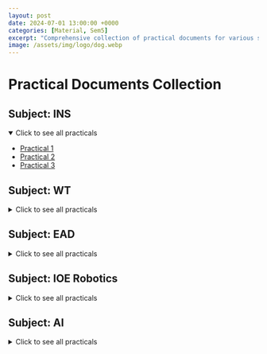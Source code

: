 ```yaml
---
layout: post
date: 2024-07-01 13:00:00 +0000
categories: [Material, Sem5]
excerpt: "Comprehensive collection of practical documents for various subjects."
image: /assets/img/logo/dog.webp
---
```


# Practical Documents Collection

## Subject: INS

<details open>
  <summary>Click to see all practicals</summary>
  <ul>
    <li><a href="/assets/docx/ins/ET22BTCO037_INS_p1.docx" download>Practical 1</a></li>
    <li><a href="/assets/docx/ins/ET22BTCO037_INS_p2.docx" download>Practical 2</a></li>
    <li><a href="/assets/docx/ins/ET22BTCO037_INS_p3.docx" download>Practical 3</a></li>
    <!-- Add more documents as needed -->
  </ul>
</details>

## Subject: WT

<details>
  <summary>Click to see all practicals</summary>
  <ul>
    <li><a href="/assets/docx/wt/ET22BTCO037_WT_p1.docx" download>Practical 1</a></li>
    <li><a href="/assets/docx/wt/ET22BTCO037_WT_p2.docx" download>Practical 2</a></li>
    <li><a href="/assets/docx/wt/ET22BTCO037_WT_p3.docx" download>Practical 3</a></li>
    <li><a href="/assets/docx/wt/ET22BTCO037_WT_html_assignment_1.docx" download>HTML Assignment 1</a></li>
    <!-- Add more documents as needed -->
  </ul>
</details>

## Subject: EAD

<details>
  <summary>Click to see all practicals</summary>
  <ul>
    <li><a href="/assets/docx/ead/ET22BTCO037_EAD_p1.docx" download>Practical 1</a></li>
    <!-- Add more documents as needed -->
  </ul>
</details>

## Subject: IOE Robotics

<details>
  <summary>Click to see all practicals</summary>
  <ul>
    <li><a href="/assets/docx/ioe/ET22BTCO037_IOE_p1.docx" download>Practical 1</a></li>
    <!-- Add more documents as needed -->
  </ul>
</details>

## Subject: AI

<details>
  <summary>Click to see all practicals</summary>
  <ul>
    <li><a href="/assets/docx/ai/ET22BTCO037_AI_p1.docx" download>Practical 1</a></li>
    <li><a href="/assets/docx/ai/ET22BTCO037_AI_p2.docx" download>Practical 2</a></li>
    <li><a href="/assets/docx/ai/ET22BTCO037_AI_p3.docx" download>Practical 3</a></li>
    <li><a href="/assets/docx/ai/ET22BTCO037_AI_p4.docx" download>Practical 4</a></li>
    <!-- Add more documents as needed -->
  </ul>
</details>

<script>
  document.addEventListener("DOMContentLoaded", function() {
    const detailsElements = document.querySelectorAll('details');
    
    detailsElements.forEach(detail => {
      detail.addEventListener('click', function() {
        detailsElements.forEach(el => {
          if (el !== detail) {
            el.removeAttribute('open');
          }
        });
      });
    });
  });
</script>
